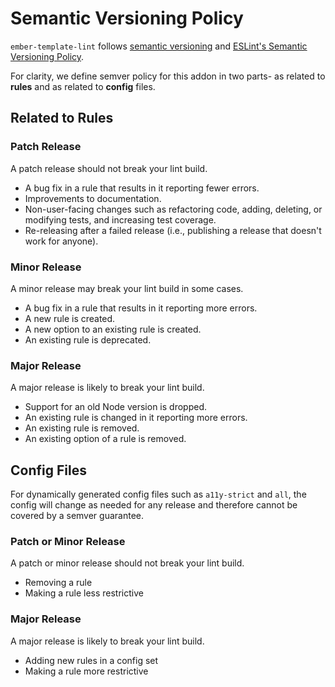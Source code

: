 # Semantic Versioning Policy

`ember-template-lint` follows [semantic versioning](http://semver.org/) and [ESLint's Semantic Versioning Policy](https://github.com/eslint/eslint#semantic-versioning-policy).

For clarity, we define semver policy for this addon in two parts- as related to **rules** and as related to **config** files. 

## Related to Rules 

### Patch Release

A patch release should not break your lint build.

* A bug fix in a rule that results in it reporting fewer errors.
* Improvements to documentation.
* Non-user-facing changes such as refactoring code, adding, deleting, or modifying tests, and increasing test coverage.
* Re-releasing after a failed release (i.e., publishing a release that doesn't work for anyone).

### Minor Release

A minor release may break your lint build in some cases.

* A bug fix in a rule that results in it reporting more errors.
* A new rule is created.
* A new option to an existing rule is created.
* An existing rule is deprecated.

### Major Release

A major release is likely to break your lint build.

* Support for an old Node version is dropped.
* An existing rule is changed in it reporting more errors.
* An existing rule is removed.
* An existing option of a rule is removed.

## Config Files

For dynamically generated config files such as `a11y-strict` and `all`, the config will change as needed for any release and therefore cannot be covered by a semver guarantee.

### Patch or Minor Release
A patch or minor release should not break your lint build.

* Removing a rule
* Making a rule less restrictive

### Major Release

A major release is likely to break your lint build.

* Adding new rules in a config set
* Making a rule more restrictive

